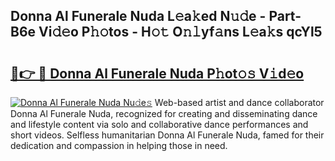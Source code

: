## Donna Al Funerale Nuda L𝚎a𝚔ed N𝚞𝚍e - Part-B6e Vi𝚍𝚎o P𝚑𝚘tos - H𝚘𝚝 O𝚗𝚕yf𝚊ns L𝚎a𝚔s qcYl5

# <h2><a href="http://kf2nvp.oniu.top/?m=Donna+Al+Funerale+Nuda">🔗👉 🔴 Donna Al Funerale Nuda P𝚑ot𝚘𝚜 V𝚒d𝚎o</a></h2>

[![Donna Al Funerale Nuda Nu𝚍e𝚜](https://i.imgur.com/0qMVB7G.gif)](http://kf2nvp.oniu.top/?m=Donna+Al+Funerale+Nuda)
Web-based artist and dance collaborator Donna Al Funerale Nuda, recognized for creating and disseminating dance and lifestyle content via solo and collaborative dance performances and short videos. Selfless humanitarian Donna Al Funerale Nuda, famed for their dedication and compassion in helping those in need.  
